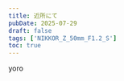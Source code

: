 ```yaml
---
title: 近所にて
pubDate: 2025-07-29
draft: false
tags: ['NIKKOR_Z_50mm_F1.2_S']
toc: true
---
```

yoro

